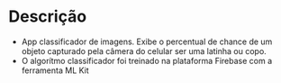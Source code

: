 # Descrição

 - App classificador de imagens. Exibe o percentual de chance de um objeto capturado pela câmera do celular ser uma latinha ou copo.
 - O algorítmo classificador foi treinado na plataforma Firebase com a ferramenta ML Kit

